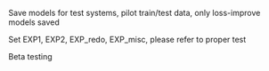 Save models for test systems, pilot train/test data, only loss-improve models saved
       
Set EXP1, EXP2, EXP_redo, EXP_misc, please refer to proper test
    
Beta testing
  
   
 
